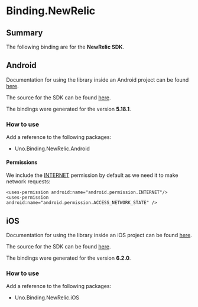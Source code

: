 # Binding.NewRelic

## Summary

The following binding are for the **NewRelic SDK**.

## Android

Documentation for using the library inside an Android project can be found [here](https://docs.newrelic.com/docs/mobile-monitoring/new-relic-mobile-android/api-guides).

The source for the SDK can be found [here](https://download.newrelic.com/android_agent/ant/). 

The bindings were generated for the version **5.18.1**.


### How to use

Add a reference to the following packages:

- Uno.Binding.NewRelic.Android

#### Permissions
We include the [INTERNET](https://developer.android.com/reference/android/Manifest.permission.html#INTERNET) permission by default as we need it to make network requests:

```
<uses-permission android:name="android.permission.INTERNET"/>
<uses-permission android:name="android.permission.ACCESS_NETWORK_STATE" />
```

## iOS

Documentation for using the library inside an iOS project can be found [here](https://docs.newrelic.com/docs/mobile-monitoring/new-relic-mobile-ios/api-guides).

The source for the SDK can be found [here](https://download.newrelic.com/ios_agent). 

The bindings were generated for the version **6.2.0**.

### How to use

Add a reference to the following packages:

- Uno.Binding.NewRelic.iOS
